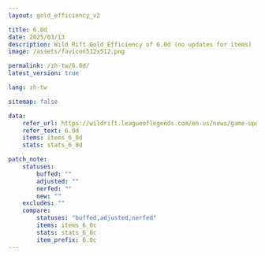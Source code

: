 ```yaml
---
layout: gold_efficiency_v2

title: 6.0d
date: 2025/03/13
description: Wild Rift Gold Efficiency of 6.0d (no updates for items)
image: /assets/favicon512x512.png

permalink: /zh-tw/6.0d/
latest_version: true

lang: zh-tw

sitemap: false

data:
    refer_url: https://wildrift.leagueoflegends.com/en-us/news/game-updates/wild-rift-patch-notes-6-0d/
    refer_text: 6.0d
    items: items_6_0d
    stats: stats_6_0d

patch_note:
    statuses:
        buffed: ""
        adjusted: ""
        nerfed: ""
        new: ""
    excludes: ""
    compare:
        statuses: "buffed,adjusted,nerfed"
        items: items_6_0c
        stats: stats_6_0c
        item_prefix: 6.0c
---
```

